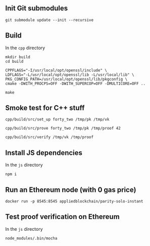 ## Init Git submodules
```
git submodule update --init --recursive
```

## Build
In the `cpp` directory
```
mkdir build
cd build

CPPFLAGS="-I/usr/local/opt/openssl/include" \
LDFLAGS="-L/usr/local/opt/openssl/lib -L/usr/local/lib" \
PKG_CONFIG_PATH=/usr/local/opt/openssl/lib/pkgconfig \
cmake -DWITH_PROCPS=OFF -DWITH_SUPERCOP=OFF -DMULTICORE=OFF ..

make
```

## Smoke test for C++ stuff
```
cpp/build/src/set_up forty_two /tmp/pk /tmp/vk

cpp/build/src/prove forty_two /tmp/pk /tmp/proof 42

cpp/build/src/verify /tmp/vk /tmp/proof
```

## Install JS dependencies
In the `js` directory
```
npm i
```

## Run an Ethereum node (with 0 gas price)
```
docker run -p 8545:8545 appliedblockchain/parity-solo-instant
```

## Test proof verification on Ethereum
In the `js` directory
```
node_modules/.bin/mocha
```